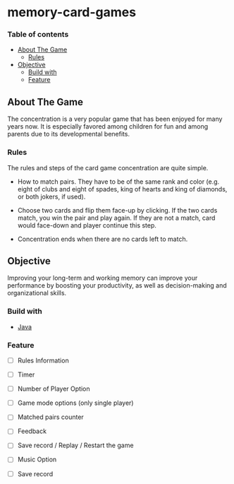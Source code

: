 # memory-card-games

[comment]: <> (![image]&#40;src/images/red_joker.png&#41;)

### Table of contents
- [About The Game](#about)
    * [Rules](#rules)
- [Objective](#objective)
    * [Build with](#build-with)
    * [Feature](#feature)

<a id="about"></a>
## About The Game

The concentration is a very popular game that has been enjoyed for many years now. It is especially favored among children for fun and among parents due to its developmental benefits.

<a id="rules"></a>
### Rules
The rules and steps of the card game concentration are quite simple.

* How to match pairs. They have to be of the same rank and color (e.g. eight of clubs and eight of spades, king of hearts and king of diamonds, or both jokers, if used).

* Choose two cards and flip them face-up by clicking. If the two cards match, you win the pair and play again. If they are not a match, card would face-down and player continue this step.

* Concentration ends when there are no cards left to match.

<a id="objective"></a>
## Objective

Improving your long-term and working memory can improve your performance by boosting your productivity, as well as decision-making and organizational skills.

<a id="build-with"></a>
### Build with
* [Java](https://java.com/en/)

<a id="feature"></a>
### Feature
- [ ] Rules Information
- [ ] Timer
- [ ] Number of Player Option
- [ ] Game mode options (only single player)
- [ ] Matched pairs counter
- [ ] Feedback
- [ ] Save record / Replay / Restart the game
- [ ] Music Option
- [ ] Save record







